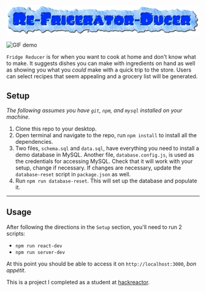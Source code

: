 ![fridgeReducer logo](img/logo.png)

![GIF demo](img/demo.gif)

`Fridge Reducer` is for when you want to cook at home and don't know what to make. It suggests dishes you can make with ingredients on hand as well as showing you what you *could* make with a quick trip to the store. Users can select recipes that seem appealing and a grocery list will be generated.

## Setup

*The following assumes you have `git`, `npm`, and `mysql` installed on your machine.*
1. Clone this repo to your desktop.
2. Open terminal and navigate to the repo, run `npm install` to install all the dependencies.
3. Two files, `schema.sql` and `data.sql`, have everything you need to install a demo database in MySQL. Another file, `database.config.js`, is used as the credentials for accessing MySQL. Check that it will work with your setup, change if necessary. If changes are necessary, update the `database-reset` script in `package.json` as well.
4. Run `npm run database-reset`. This will set up the database and populate it.
---

## Usage

After following the directions in the `Setup` section, you'll need to run 2 scripts:
- `npm run react-dev`
- `npm run server-dev`

At this point you should be able to access it on `http://localhost:3000`, *bon appétit*.

This is a project I completed as a student at [hackreactor](http://hackreactor.com).